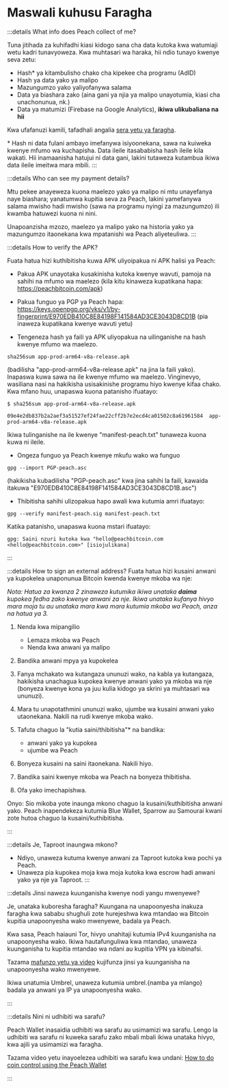 # Maswali kuhusu Faragha

:::details What info does Peach collect of me?

Tuna jitihada za kuhifadhi kiasi kidogo sana cha data kutoka kwa watumiaji wetu kadri tunavyoweza. Kwa muhtasari wa haraka, hii ndio tunayo kwenye seva zetu:

- Hash\* ya kitambulisho chako cha kipekee cha programu (AdID)
- Hash ya data yako ya malipo
- Mazungumzo yako yaliyofanywa salama
- Data ya biashara zako (aina gani ya njia ya malipo unayotumia, kiasi cha unachonunua, nk.)
- Data ya matumizi (Firebase na Google Analytics), **ikiwa ulikubaliana na hii**

Kwa ufafanuzi kamili, tafadhali angalia [sera yetu ya faragha](/privacy-policy/).

\* Hash ni data fulani ambayo imefanywa isiyoonekana, sawa na kuiweka kwenye mfumo wa kuchapisha. Data ileile itasababisha hash ileile kila wakati. Hii inamaanisha hatujui ni data gani, lakini tutaweza kutambua ikiwa data ileile imeitwa mara mbili.
:::

:::details Who can see my payment details?

Mtu pekee anayeweza kuona maelezo yako ya malipo ni mtu unayefanya naye biashara; yanatumwa kupitia seva za Peach, lakini yamefanywa salama mwisho hadi mwisho (sawa na programu nyingi za mazungumzo) ili kwamba hatuwezi kuona ni nini.

Unapoanzisha mzozo, maelezo ya malipo yako na historia yako ya mazungumzo itaonekana kwa mpatanishi wa Peach aliyeteuliwa.
:::

:::details How to verify the APK?

Fuata hatua hizi kuthibitisha kuwa APK uliyoipakua ni APK halisi ya Peach:

- Pakua APK unayotaka kusakinisha kutoka kwenye wavuti, pamoja na sahihi na mfumo wa maelezo (kila kitu kinaweza kupatikana hapa: https://peachbitcoin.com/apk)

- Pakua funguo ya PGP ya Peach hapa: https://keys.openpgp.org/vks/v1/by-fingerprint/E970EDB410C8E84198F141584AD3CE3043D8CD1B (pia inaweza kupatikana kwenye wavuti yetu)

- Tengeneza hash ya faili ya APK uliyopakua na uilinganishe na hash kwenye mfumo wa maelezo.

```
sha256sum app-prod-arm64-v8a-release.apk
```

(badilisha "app-prod-arm64-v8a-release.apk" na jina la faili yako). Inapaswa kuwa sawa na ile kwenye mfumo wa maelezo. Vinginevyo, wasiliana nasi na hakikisha usisakinishe programu hiyo kwenye kifaa chako. Kwa mfano huu, unapaswa kuona patanisho ifuatayo:

```
$ sha256sum app-prod-arm64-v8a-release.apk

09e4e2db837b2a2aef3a51527ef24fae22cff2b7e2ecd4ca01502c8a61961584  app-prod-arm64-v8a-release.apk
```

Ikiwa tulinganishe na ile kwenye "manifest-peach.txt" tunaweza kuona kuwa ni ileile.

- Ongeza funguo ya Peach kwenye mkufu wako wa funguo

```
gpg --import PGP-peach.asc
```

(hakikisha kubadilisha "PGP-peach.asc" kwa jina sahihi la faili, kawaida itakuwa "E970EDB410C8E84198F141584AD3CE3043D8CD1B.asc")

- Thibitisha sahihi ulizopakua hapo awali kwa kutumia amri ifuatayo:

```
gpg --verify manifest-peach.sig manifest-peach.txt
```

Katika patanisho, unapaswa kuona mstari ifuatayo:

```
gpg: Saini nzuri kutoka kwa "hello@peachbitcoin.com <hello@peachbitcoin.com>" [isiojulikana]
```

:::

:::details How to sign an external address?
Fuata hatua hizi kusaini anwani ya kupokelea unaponunua Bitcoin kwenda kwenye mkoba wa nje:

_Nota: Hatua za kwanza 2 zinaweza kutumika ikiwa unataka **daima** kupokea fedha zako kwenye anwani za nje. Ikiwa unataka kufanya hivyo mara moja tu au unataka mara kwa mara kutumia mkoba wa Peach, anza na hatua ya 3._

1. Nenda kwa mipangilio

   - Lemaza mkoba wa Peach
   - Nenda kwa anwani ya malipo

2. Bandika anwani mpya ya kupokelea

3. Fanya mchakato wa kutangaza ununuzi wako, na kabla ya kutangaza, hakikisha unachagua kupokea kwenye anwani yako ya mkoba wa nje (bonyeza kwenye kona ya juu kulia kidogo ya skrini ya muhtasari wa ununuzi).

4. Mara tu unapotathmini ununuzi wako, ujumbe wa kusaini anwani yako utaonekana. Nakili na rudi kwenye mkoba wako.

5. Tafuta chaguo la "kutia saini/thibitisha"\* na bandika:

   - anwani yako ya kupokea
   - ujumbe wa Peach

6. Bonyeza kusaini na saini itaonekana. Nakili hiyo.

7. Bandika saini kwenye mkoba wa Peach na bonyeza thibitisha.

8. Ofa yako imechapishwa.

Onyo: Sio mikoba yote inaunga mkono chaguo la kusaini/kuthibitisha anwani yako. Peach inapendekeza kutumia Blue Wallet, Sparrow au Samourai kwani zote hutoa chaguo la kusaini/kuthibitisha.

:::

:::details Je, Taproot inaungwa mkono?

- Ndiyo, unaweza kutuma kwenye anwani za Taproot kutoka kwa pochi ya Peach.
- Unaweza pia kupokea moja kwa moja kutoka kwa escrow hadi anwani yako ya nje ya Taproot.
  :::

:::details Jinsi naweza kuunganisha kwenye nodi yangu mwenyewe?

Je, unataka kuboresha faragha? Kuungana na unapoonyesha inakuza faragha kwa sababu shughuli zote hurejeshwa kwa mtandao wa Bitcoin kupitia unapoonyesha wako mwenyewe, badala ya Peach.

Kwa sasa, Peach haiauni Tor, hivyo unahitaji kutumia IPv4 kuunganisha na unapoonyesha wako. Ikiwa hautafunguliwa kwa mtandao, unaweza kuunganisha tu kupitia mtandao wa ndani au kupitia VPN ya kibinafsi.

Tazama [mafunzo yetu ya video](https://www.youtube.com/watch?v=xtvq2i3mIYg) kujifunza jinsi ya kuunganisha na unapoonyesha wako mwenyewe.

Ikiwa unatumia Umbrel, unaweza kutumia umbrel.{namba ya mlango} badala ya anwani ya IP ya unapoonyesha wako.

:::

:::details Nini ni udhibiti wa sarafu?

Peach Wallet inasaidia udhibiti wa sarafu au usimamizi wa sarafu. Lengo la udhibiti wa sarafu ni kuweka sarafu zako mbali mbali ikiwa unataka hivyo, kwa ajili ya usimamizi wa faragha.

Tazama video yetu inayoelezea udhibiti wa sarafu kwa undani: [How to do coin control using the Peach Wallet](https://www.youtube.com/watch?v=zWwIekSv3U8)

:::

